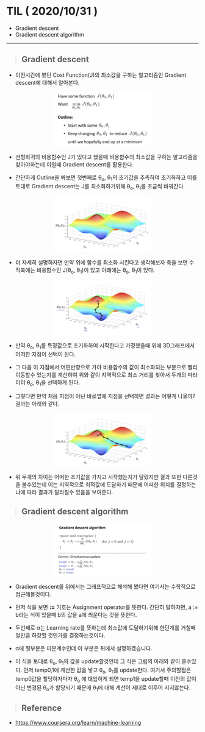 # TIL ( 2020/10/31 )

- Gradient descent
- Gradient descent algorithm

---

> ## **Gradient descent**

- 이전시간에 봤던 Cost Function(J)의 최소값을 구하는 알고리즘인 Gradient descent에 대해서 알아본다.

<p align="center"><img width="50%" height="50%" src="../image/Machine/10.31/001.png" /></p>


- 선형회귀의 비용함수인 J가 있다고 했을때 비용함수의 최소값을 구하는 알고리즘을 찾아야하는데 이럴때 Gradient descent를 활용한다.

- 간단하게 Outline을 봐보면 첫번째로 &theta;<sub>o</sub>, &theta;<sub>1</sub>의 초기값을 추측하여 초기화하고 이를 토대로 Gradient descent는 J를 최소화하기위해 &theta;<sub>o</sub>, &theta;<sub>1</sub>를 조금씩 바꿔간다.

<p align="center"><img width="50%" height="50%" src="../image/Machine/10.31/002.png" /></p>


- 더 자세히 설명하자면 만약 위에 함수를 최소화 시킨다고 생각해보자 축을 보면 수직축에는 비용함수인 J(&theta;<sub>o</sub>, &theta;<sub>1</sub>)이 있고 아래에는 &theta;<sub>o</sub>, &theta;<sub>1</sub>이 있다. 

<p align="center"><img width="50%" height="50%" src="../image/Machine/10.31/003.png" /></p>


- 만약 &theta;<sub>o</sub>, &theta;<sub>1</sub>를 특정값으로 초기화하여 시작한다고 가정했을때 위에 3D그래프에서 어떠한 지점이 선택이 된다. 

- 그 다음 이 지점에서 어떤반향으로 가야 비용함수의 값이 최소화되는 부분으로 빨리 이동할수 있는지를 계산하여 위와 같이 지역적으로 최소 거리를 찾아서 두개의 파라미터 &theta;<sub>o</sub>, &theta;<sub>1</sub>을 선택하게 된다.

- 그렇다면 만약 처음 지점이 아닌 바로옆에 지점을 선택하면 결과는 어떻게 나올까? 결과는 아래와 같다. 

<p align="center"><img width="50%" height="50%" src="../image/Machine/10.31/004.png" /></p>


- 위 두개의 차이는 어떠한 초기값을 가지고 시작했는지가 달랐지만 결과 또한 다른것을 볼수있는데 이는 지역적으로 최적값에 도달하기 때문에 어떠한 위치를 결정하는냐에 따라 결과가 달라질수 있음을 보여준다. 

> ## **Gradient descent algorithm**
<p align="center"><img width="50%" height="50%" src="../image/Machine/10.31/005.png" /></p>

- Gradient descent를 위에서는 그래프적으로 해석해 봤다면 여기서는 수학적으로 접근해볼것이다.

- 먼저 식을 보면 **:=** 기호는 Assignment operator를 뜻한다. 간단히 말하자면, a := b라는 식이 있을때 b의 값을 a에 씌운다는 것을 뜻한다.

- 두번째로 &alpha;는 Learning rate를 뜻하는데 최소값에 도달하기위해 한단계를 거칠때 얼만큼 하강할 것인가를 결정하는것이다.

- &alpha;에 뒷부분은 미분계수인데 이 부분은 뒤에서 설명하겠습니다. 

- 이 식을 토대로 &theta;<sub>o</sub>, &theta;<sub>1</sub>의 값을 update할것인데 그 식은 그림의 아래와 같이 쓸수있다. 먼저 temp0,1에 계산한 값을 넣고 &theta;<sub>o</sub>, &theta;<sub>1</sub>를 update한다. 여기서 주의할점은 temp0값을 할당하자마자 &theta;<sub>o</sub> 에 대입하게 되면 temp1을 update할때 이전의 값이아닌 변경된 &theta;<sub>o</sub>가 할당되기 때문에 &theta;<sub>1</sub>에 대해 계산이 제대로 이루어 지지않는다. 

>## Reference
- https://www.coursera.org/learn/machine-learning
